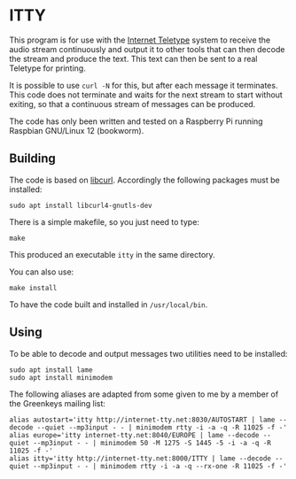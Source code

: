 # ITTY

This program is for use with the [Internet Teletype](https://rtty.com/itty/index.htm) system to receive the audio stream continuously and output it to other tools that can then decode the stream and produce the text. This text can then be sent to a real Teletype for printing.

It is possible to use `curl -N` for this, but after each message it terminates. This code does not terminate and waits for the next stream to start without exiting, so that a continuous stream of messages can be produced.

The code has only been written and tested on a Raspberry Pi running Raspbian GNU/Linux 12 (bookworm).

## Building

The code is based on [libcurl](https://curl.se/libcurl/). Accordingly the following packages must be installed:

```
sudo apt install libcurl4-gnutls-dev
```

There is a simple makefile, so you just need to type:

```
make
```

This produced an executable `itty` in the same directory.

You can also use:

```
make install
```

To have the code built and installed in `/usr/local/bin`.

## Using

To be able to decode and output messages two utilities need to be installed:

```
sudo apt install lame
sudo apt install minimodem
```

The following aliases are adapted from some given to me by a member of the Greenkeys mailing list:

```
alias autostart='itty http://internet-tty.net:8030/AUTOSTART | lame --decode --quiet --mp3input - - | minimodem rtty -i -a -q -R 11025 -f -'
alias europe='itty internet-tty.net:8040/EUROPE | lame --decode --quiet --mp3input - - | minimodem 50 -M 1275 -S 1445 -5 -i -a -q -R 11025 -f -'
alias itty='itty http://internet-tty.net:8000/ITTY | lame --decode --quiet --mp3input - - | minimodem rtty -i -a -q --rx-one -R 11025 -f -'
```
